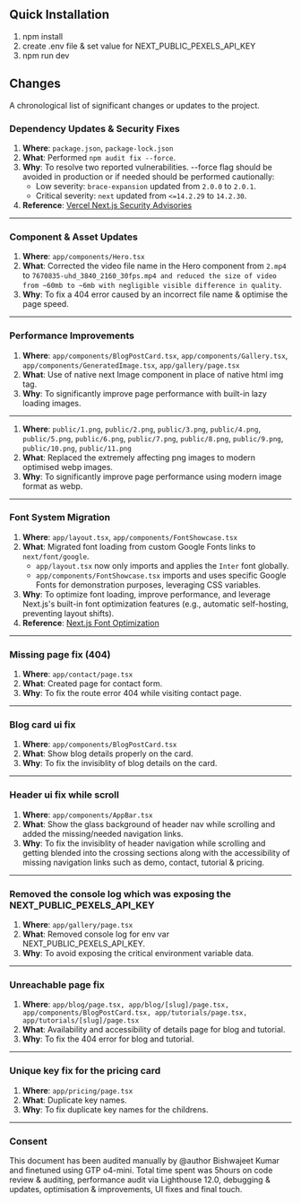 ## Quick Installation

1. npm install
2. create .env file & set value for NEXT_PUBLIC_PEXELS_API_KEY
3. npm run dev

## Changes

A chronological list of significant changes or updates to the project.

### Dependency Updates & Security Fixes

1.  **Where**: `package.json`, `package-lock.json`
2.  **What**: Performed `npm audit fix --force`.
3.  **Why**: To resolve two reported vulnerabilities. --force flag should be avoided in production or if needed should be performed cautionally:
    * Low severity: `brace-expansion` updated from `2.0.0` to `2.0.1`.
    * Critical severity: `next` updated from `<=14.2.29` to `14.2.30`.
4.  **Reference**: [Vercel Next.js Security Advisories](https://github.com/vercel/next.js/security/advisories)

---

### Component & Asset Updates

1.  **Where**: `app/components/Hero.tsx`
2.  **What**: Corrected the video file name in the Hero component from `2.mp4` to `7670835-uhd_3840_2160_30fps.mp4 and reduced the size of video from ~60mb to ~6mb with negligible visible difference in quality`.
3.  **Why**: To fix a 404 error caused by an incorrect file name & optimise the page speed.

---

### Performance Improvements

1.  **Where**: `app/components/BlogPostCard.tsx`, `app/components/Gallery.tsx`, `app/components/GeneratedImage.tsx`, `app/gallery/page.tsx`
2.  **What**: Use of native next Image component in place of native html img tag.
3.  **Why**: To significantly improve page performance with built-in lazy loading images.

---

1.  **Where**: `public/1.png`, `public/2.png`, `public/3.png`, `public/4.png`, `public/5.png`, `public/6.png`, `public/7.png`, `public/8.png`, `public/9.png`, `public/10.png`, `public/11.png`
2.  **What**: Replaced the extremely affecting png images to modern optimised webp images.
3.  **Why**: To significantly improve page performance using modern image format as webp.

---

### Font System Migration

1.  **Where**: `app/layout.tsx`, `app/components/FontShowcase.tsx`
2.  **What**: Migrated font loading from custom Google Fonts links to `next/font/google`.
    * `app/layout.tsx` now only imports and applies the `Inter` font globally.
    * `app/components/FontShowcase.tsx` imports and uses specific Google Fonts for demonstration purposes, leveraging CSS variables.
3.  **Why**: To optimize font loading, improve performance, and leverage Next.js's built-in font optimization features (e.g., automatic self-hosting, preventing layout shifts).
4.  **Reference**: [Next.js Font Optimization](https://nextjs.org/docs/app/building-your-application/optimizing/fonts)

---

### Missing page fix (404)

1.  **Where**: `app/contact/page.tsx`
2.  **What**: Created page for contact form.
3.  **Why**: To fix the route error 404 while visiting contact page.

---

### Blog card ui fix

1.  **Where**: `app/components/BlogPostCard.tsx`
2.  **What**: Show blog details properly on the card.
3.  **Why**: To fix the invisiblity of blog details on the card.

---

### Header ui fix while scroll

1.  **Where**: `app/components/AppBar.tsx`
2.  **What**: Show the glass background of header nav while scrolling and added the missing/needed navigation links.
3.  **Why**: To fix the invisiblity of header navigation while scrolling and getting blended into the crossing sections along with the accessibility of missing navigation links such as demo, contact, tutorial & pricing.

---

### Removed the console log which was exposing the NEXT_PUBLIC_PEXELS_API_KEY 

1.  **Where**: `app/gallery/page.tsx`
2.  **What**: Removed console log for env var NEXT_PUBLIC_PEXELS_API_KEY.
3.  **Why**: To avoid exposing the critical environment variable data.

---

### Unreachable page fix

1.  **Where**: `app/blog/page.tsx, app/blog/[slug]/page.tsx, app/components/BlogPostCard.tsx, app/tutorials/page.tsx, app/tutorials/[slug]/page.tsx`
2.  **What**: Availability and accessibility of details page for blog and tutorial.
3.  **Why**: To fix the 404 error for blog and tutorial.

---

### Unique key fix for the pricing card

1.  **Where**: `app/pricing/page.tsx`
2.  **What**: Duplicate key names.
3.  **Why**: To fix duplicate key names for the childrens.

---

### Consent

This document has been audited manually by @author Bishwajeet Kumar and finetuned using GTP o4-mini.
Total time spent was 5hours on code review & auditing, performance audit via Lighthouse 12.0, debugging & updates, optimisation & improvements, UI fixes and final touch.